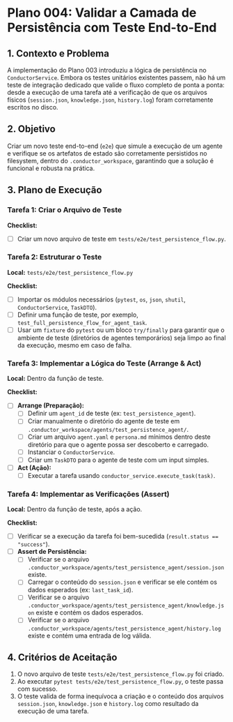 # Plano 004: Validar a Camada de Persistência com Teste End-to-End

## 1. Contexto e Problema

A implementação do Plano 003 introduziu a lógica de persistência no `ConductorService`. Embora os testes unitários existentes passem, não há um teste de integração dedicado que valide o fluxo completo de ponta a ponta: desde a execução de uma tarefa até a verificação de que os arquivos físicos (`session.json`, `knowledge.json`, `history.log`) foram corretamente escritos no disco.

## 2. Objetivo

Criar um novo teste end-to-end (`e2e`) que simule a execução de um agente e verifique se os artefatos de estado são corretamente persistidos no filesystem, dentro do `.conductor_workspace`, garantindo que a solução é funcional e robusta na prática.

## 3. Plano de Execução

### Tarefa 1: Criar o Arquivo de Teste

**Checklist:**
- [ ] Criar um novo arquivo de teste em `tests/e2e/test_persistence_flow.py`.

### Tarefa 2: Estruturar o Teste

**Local:** `tests/e2e/test_persistence_flow.py`

**Checklist:**
- [ ] Importar os módulos necessários (`pytest`, `os`, `json`, `shutil`, `ConductorService`, `TaskDTO`).
- [ ] Definir uma função de teste, por exemplo, `test_full_persistence_flow_for_agent_task`.
- [ ] Usar um `fixture` do `pytest` ou um bloco `try/finally` para garantir que o ambiente de teste (diretórios de agentes temporários) seja limpo ao final da execução, mesmo em caso de falha.

### Tarefa 3: Implementar a Lógica do Teste (Arrange & Act)

**Local:** Dentro da função de teste.

**Checklist:**
- [ ] **Arrange (Preparação):**
  - [ ] Definir um `agent_id` de teste (ex: `test_persistence_agent`).
  - [ ] Criar manualmente o diretório do agente de teste em `.conductor_workspace/agents/test_persistence_agent/`.
  - [ ] Criar um arquivo `agent.yaml` e `persona.md` mínimos dentro deste diretório para que o agente possa ser descoberto e carregado.
  - [ ] Instanciar o `ConductorService`.
  - [ ] Criar um `TaskDTO` para o agente de teste com um input simples.
- [ ] **Act (Ação):**
  - [ ] Executar a tarefa usando `conductor_service.execute_task(task)`.

### Tarefa 4: Implementar as Verificações (Assert)

**Local:** Dentro da função de teste, após a ação.

**Checklist:**
- [ ] Verificar se a execução da tarefa foi bem-sucedida (`result.status == "success"`).
- [ ] **Assert de Persistência:**
  - [ ] Verificar se o arquivo `.conductor_workspace/agents/test_persistence_agent/session.json` existe.
  - [ ] Carregar o conteúdo do `session.json` e verificar se ele contém os dados esperados (ex: `last_task_id`).
  - [ ] Verificar se o arquivo `.conductor_workspace/agents/test_persistence_agent/knowledge.json` existe e contém os dados esperados.
  - [ ] Verificar se o arquivo `.conductor_workspace/agents/test_persistence_agent/history.log` existe e contém uma entrada de log válida.

## 4. Critérios de Aceitação

1.  O novo arquivo de teste `tests/e2e/test_persistence_flow.py` foi criado.
2.  Ao executar `pytest tests/e2e/test_persistence_flow.py`, o teste passa com sucesso.
3.  O teste valida de forma inequívoca a criação e o conteúdo dos arquivos `session.json`, `knowledge.json` e `history.log` como resultado da execução de uma tarefa.

